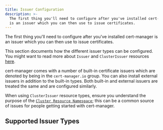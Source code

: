 ```yaml
---
title: Issuer Configuration
description: >-
  The first thing you'll need to configure after you've installed cert-manager
  is an issuer which you can then use to issue certificates.
---
```


The first thing you'll need to configure after you've installed cert-manager is
an issuer which you can then use to issue certificates.

This section documents how the different issuer types can be configured. You
might want to read more about `Issuer` and `ClusterIssuer` resources
[here](../concepts/issuer/).

cert-manager comes with a number of built-in certificate issuers which are
denoted by being in the `cert-manager.io` group. You can also install external
issuers in addition to the built-in types. Both built-in and external issuers
are treated the same and are configured similarly.

When using `ClusterIssuer` resource types, ensure you understand the purpose of
the [`Cluster Resource Namespace`](../faq/cluster-resource/); this can be a
common source of issues for people getting started with cert-manager.

## Supported Issuer Types
